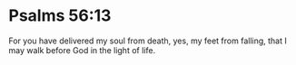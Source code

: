 # Psalms 56:13

For you have delivered my soul from death, yes, my feet from falling, that I may walk before God in the light of life.
